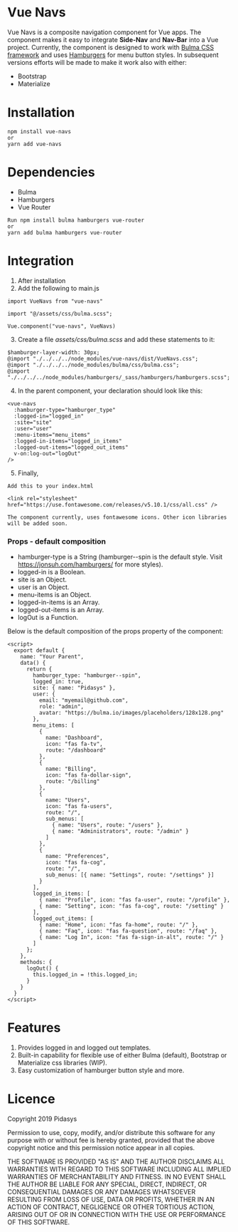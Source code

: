 # Vue Navs

Vue Navs is a composite navigation component for Vue apps. The component makes it easy to integrate **Side-Nav** and **Nav-Bar** into a Vue project. Currently, the component is designed to work with [Bulma CSS framework](https://bulma.io/) and uses [Hamburgers](https://jonsuh.com/hamburgers/) for menu button styles. In subsequent versions efforts will be made to make it work also with either:

- Bootstrap
- Materialize

# Installation

```
npm install vue-navs
or
yarn add vue-navs
```

# Dependencies

- Bulma
- Hamburgers
- Vue Router

```
Run npm install bulma hamburgers vue-router
or
yarn add bulma hamburgers vue-router
```

# Integration

1. After installation
2. Add the following to main.js

```
import VueNavs from "vue-navs"

import "@/assets/css/bulma.scss";

Vue.component("vue-navs", VueNavs)
```

3. Create a file _assets/css/bulma.scss_ and add these statements to it:

```
$hamburger-layer-width: 30px;
@import "./../../../node_modules/vue-navs/dist/VueNavs.css";
@import "./../../../node_modules/bulma/css/bulma.css";
@import "./../../../node_modules/hamburgers/_sass/hamburgers/hamburgers.scss";
```

4. In the parent component, your declaration should look like this:

```
<vue-navs
  :hamburger-type="hamburger_type"
  :logged-in="logged_in"
  :site="site"
  :user="user"
  :menu-items="menu_items"
  :logged-in-items="logged_in_items"
  :logged-out-items="logged_out_items"
  v-on:log-out="logOut"
/>
```

5. Finally,

```
Add this to your index.html

<link rel="stylesheet" href="https://use.fontawesome.com/releases/v5.10.1/css/all.css" />

The component currently, uses fontawesome icons. Other icon libraries will be added soon.
```

### Props - default composition

- hamburger-type is a String (hamburger--spin is the default style. Visit https://jonsuh.com/hamburgers/ for more styles).
- logged-in is a Boolean.
- site is an Object.
- user is an Object.
- menu-items is an Object.
- logged-in-items is an Array.
- logged-out-items is an Array.
- logOut is a Function.

Below is the default composition of the props property of the component:

```
<script>
  export default {
    name: "Your Parent",
    data() {
      return {
        hamburger_type: "hamburger--spin",
        logged_in: true,
        site: { name: "Pidasys" },
        user: {
          email: "myemail@github.com",
          role: "admin",
          avatar: "https://bulma.io/images/placeholders/128x128.png"
        },
        menu_items: [
          {
            name: "Dashboard",
            icon: "fas fa-tv",
            route: "/dashboard"
          },
          {
            name: "Billing",
            icon: "fas fa-dollar-sign",
            route: "/billing"
          },
          {
            name: "Users",
            icon: "fas fa-users",
            route: "/",
            sub_menus: [
              { name: "Users", route: "/users" },
              { name: "Administrators", route: "/admin" }
            ]
          },
          {
            name: "Preferences",
            icon: "fas fa-cog",
            route: "/",
            sub_menus: [{ name: "Settings", route: "/settings" }]
          }
        ],
        logged_in_items: [
          { name: "Profile", icon: "fas fa-user", route: "/profile" },
          { name: "Setting", icon: "fas fa-cog", route: "/setting" }
        ],
        logged_out_items: [
          { name: "Home", icon: "fas fa-home", route: "/" },
          { name: "Faq", icon: "fas fa-question", route: "/faq" },
          { name: "Log In", icon: "fas fa-sign-in-alt", route: "/" }
        ]
      };
    },
    methods: {
      logOut() {
        this.logged_in = !this.logged_in;
      }
    }
  }
</script>
```

# Features

1. Provides logged in and logged out templates.
2. Built-in capability for flexible use of either Bulma (default), Bootstrap or Materialize css libraries (WIP).
3. Easy customization of hamburger button style and more.

# Licence

Copyright 2019 Pidasys

Permission to use, copy, modify, and/or distribute this software for any purpose with or without fee is hereby granted, provided that the above copyright notice and this permission notice appear in all copies.

THE SOFTWARE IS PROVIDED "AS IS" AND THE AUTHOR DISCLAIMS ALL WARRANTIES WITH REGARD TO THIS SOFTWARE INCLUDING ALL IMPLIED WARRANTIES OF MERCHANTABILITY AND FITNESS. IN NO EVENT SHALL THE AUTHOR BE LIABLE FOR ANY SPECIAL, DIRECT, INDIRECT, OR CONSEQUENTIAL DAMAGES OR ANY DAMAGES WHATSOEVER RESULTING FROM LOSS OF USE, DATA OR PROFITS, WHETHER IN AN ACTION OF CONTRACT, NEGLIGENCE OR OTHER TORTIOUS ACTION, ARISING OUT OF OR IN CONNECTION WITH THE USE OR PERFORMANCE OF THIS SOFTWARE.
